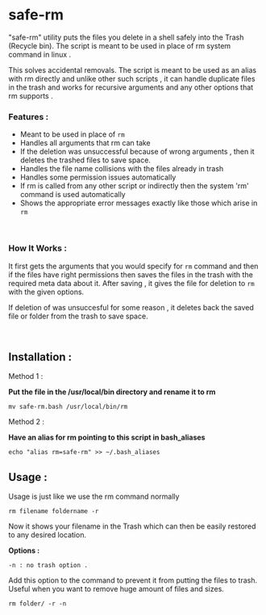 # safe-rm
"safe-rm" utility puts the files you delete in a shell safely into the Trash (Recycle bin). The script is meant to be used in place of rm system command in linux .

This solves accidental removals. The script is meant to be used as an alias with rm directly and unlike other such scripts , it can handle duplicate files in the trash and works for recursive arguments and any other options that rm supports . 

### Features :
+ Meant to be used in place of `rm`
+ Handles all arguments that rm can take
+ If the deletion was unsuccessful because of wrong arguments , then it deletes the trashed files to save space.
+ Handles the file name collisions with the files already in trash
+ Handles some permission issues automatically
+ If rm is called from any other script or indirectly then the system 'rm' command is used automatically
+ Shows the appropriate error messages exactly like those which arise in `rm` 


<br>


### How It Works :
It first gets the arguments that you would specify for `rm` command and then if the files have right permissions then saves the files in the trash with the required meta data about it. After saving , it gives the file for deletion to `rm` with the given options.

If deletion of was unsuccesful for some reason , it deletes back the saved file or folder from the trash to save space.   



<br>

## Installation :

Method 1 :

**Put the file in the /usr/local/bin directory and rename it to rm**

```
mv safe-rm.bash /usr/local/bin/rm
```

Method 2 :

**Have an alias for rm pointing to this script in bash_aliases**
```
echo "alias rm=safe-rm" >> ~/.bash_aliases
```


## Usage :

Usage is just like we use the rm command normally

```
rm filename foldername -r
```
Now it shows your filename in the Trash which can then be easily restored to any desired location.


**Options :**

```
-n : no trash option .
```
Add this option to the command to prevent it from putting the files to trash. Useful when you want to remove huge amount of files and sizes.

```
rm folder/ -r -n
```
